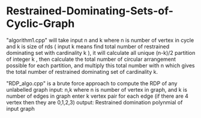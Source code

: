 # Restrained-Dominating-Sets-of-Cyclic-Graph
"algorithm1.cpp" will take input n and k where n is number of vertex in cycle and k is size of rds ( input k means find total number of restrained dominating set with cardinality k ), it will calculate all unique (n-k)/2 partition of integer k , then calculate the total number of circular arrangement possible for each partition, and multiply this total number with n which gives the total number of restrained dominating set of cardinality k.




"RDP_algo.cpp"  is a brute force approach to compute the RDP of any unlabelled graph
input: 
n,k where n is number of vertex in graph, and k is number of edges in graph
enter k vertex pair for each edge (if there are 4 vertex then they are 0,1,2,3)
output: Restrained domination polynmial of input graph

